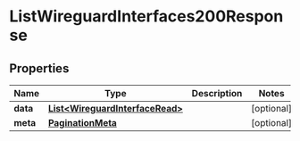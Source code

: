 

# ListWireguardInterfaces200Response


## Properties

| Name | Type | Description | Notes |
|------------ | ------------- | ------------- | -------------|
|**data** | [**List&lt;WireguardInterfaceRead&gt;**](WireguardInterfaceRead.md) |  |  [optional] |
|**meta** | [**PaginationMeta**](PaginationMeta.md) |  |  [optional] |



